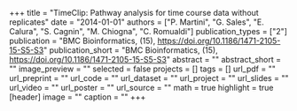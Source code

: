 +++
title = "TimeClip: Pathway analysis for time course data without replicates"
date = "2014-01-01"
authors = ["P. Martini", "G. Sales", "E. Calura", "S. Cagnin", "M. Chiogna", "C. Romualdi"]
publication_types = ["2"]
publication = "BMC Bioinformatics, (15), https://doi.org/10.1186/1471-2105-15-S5-S3"
publication_short = "BMC Bioinformatics, (15), https://doi.org/10.1186/1471-2105-15-S5-S3"
abstract = ""
abstract_short = ""
image_preview = ""
selected = false
projects = []
tags = []
url_pdf = ""
url_preprint = ""
url_code = ""
url_dataset = ""
url_project = ""
url_slides = ""
url_video = ""
url_poster = ""
url_source = ""
math = true
highlight = true
[header]
image = ""
caption = ""
+++
